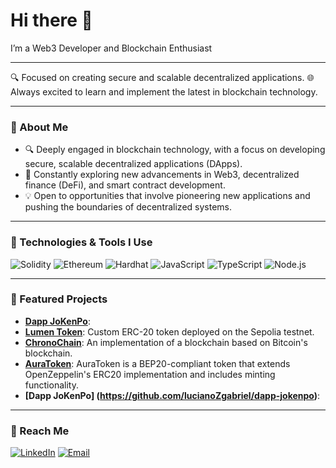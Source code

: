 # Hi there 👋
I’m a Web3 Developer and Blockchain Enthusiast

---

🔍 Focused on creating secure and scalable decentralized applications.
🌐 Always excited to learn and implement the latest in blockchain technology.

---

### 🚀 About Me

- 🔍 Deeply engaged in blockchain technology, with a focus on developing secure, scalable decentralized applications (DApps).
- 🌱 Constantly exploring new advancements in Web3, decentralized finance (DeFi), and smart contract development.
- 💡 Open to opportunities that involve pioneering new applications and pushing the boundaries of decentralized systems.
---

### 🔧 Technologies & Tools I Use
![Solidity](https://img.shields.io/badge/-Solidity-363636?style=flat-square&logo=Solidity&logoColor=white)
![Ethereum](https://img.shields.io/badge/-Ethereum-3C3C3D?style=flat-square&logo=Ethereum&logoColor=white)
![Hardhat](https://img.shields.io/badge/-Hardhat-F7DF1E?style=flat-square&logo=Hardhat&logoColor=black)
![JavaScript](https://img.shields.io/badge/-JavaScript-F7DF1E?style=flat-square&logo=javascript&logoColor=black)
![TypeScript](https://img.shields.io/badge/-TypeScript-007ACC?style=flat-square&logo=typescript&logoColor=white)
![Node.js](https://img.shields.io/badge/-Node.js-339933?style=flat-square&logo=node.js&logoColor=white)

---

### 🌟 Featured Projects
- **[Dapp JoKenPo](https://github.com/lucianoZgabriel/dapp-jokenpo)**: 
- **[Lumen Token](https://github.com/lucianoZgabriel/Lumen-Token-Eth)**: Custom ERC-20 token deployed on the Sepolia testnet.
- **[ChronoChain](https://github.com/lucianoZgabriel/ChronoChain)**: An implementation of a blockchain based on Bitcoin's blockchain.
- **[AuraToken](https://github.com/lucianoZgabriel/AuraToken-BEP20)**: AuraToken is a BEP20-compliant token that extends OpenZeppelin's ERC20 implementation and includes minting functionality.
- **[Dapp JoKenPo] (https://github.com/lucianoZgabriel/dapp-jokenpo)**: 

---

### 💬 Reach Me
[![LinkedIn](https://img.shields.io/badge/-LinkedIn-0077B5?style=flat-square&logo=LinkedIn&logoColor=white)](https://www.linkedin.com/in/lucianozgabriel/)
[![Email](https://img.shields.io/badge/-Email-c14438?style=flat-square&logo=Gmail&logoColor=white)](mailto:lucianozanin@gmail.com)
<!--
**lucianoZgabriel/lucianoZgabriel** is a ✨ _special_ ✨ repository because its `README.md` (this file) appears on your GitHub profile.

Here are some ideas to get you started:

- 🔭 I’m currently working on ...
- 🌱 I’m currently learning ...
- 👯 I’m looking to collaborate on ...
- 🤔 I’m looking for help with ...
- 💬 Ask me about ...
- 📫 How to reach me: ...
- 😄 Pronouns: ...
- ⚡ Fun fact: ...
-->
